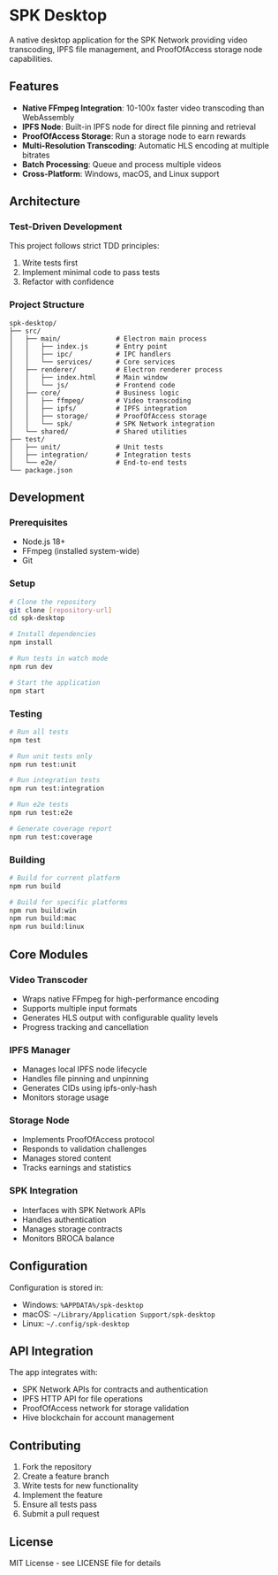 # SPK Desktop

A native desktop application for the SPK Network providing video transcoding, IPFS file management, and ProofOfAccess storage node capabilities.

## Features

- **Native FFmpeg Integration**: 10-100x faster video transcoding than WebAssembly
- **IPFS Node**: Built-in IPFS node for direct file pinning and retrieval
- **ProofOfAccess Storage**: Run a storage node to earn rewards
- **Multi-Resolution Transcoding**: Automatic HLS encoding at multiple bitrates
- **Batch Processing**: Queue and process multiple videos
- **Cross-Platform**: Windows, macOS, and Linux support

## Architecture

### Test-Driven Development

This project follows strict TDD principles:
1. Write tests first
2. Implement minimal code to pass tests
3. Refactor with confidence

### Project Structure

```
spk-desktop/
├── src/
│   ├── main/              # Electron main process
│   │   ├── index.js       # Entry point
│   │   ├── ipc/           # IPC handlers
│   │   └── services/      # Core services
│   ├── renderer/          # Electron renderer process
│   │   ├── index.html     # Main window
│   │   └── js/            # Frontend code
│   ├── core/              # Business logic
│   │   ├── ffmpeg/        # Video transcoding
│   │   ├── ipfs/          # IPFS integration
│   │   ├── storage/       # ProofOfAccess storage
│   │   └── spk/           # SPK Network integration
│   └── shared/            # Shared utilities
├── test/
│   ├── unit/              # Unit tests
│   ├── integration/       # Integration tests
│   └── e2e/               # End-to-end tests
└── package.json
```

## Development

### Prerequisites

- Node.js 18+
- FFmpeg (installed system-wide)
- Git

### Setup

```bash
# Clone the repository
git clone [repository-url]
cd spk-desktop

# Install dependencies
npm install

# Run tests in watch mode
npm run dev

# Start the application
npm start
```

### Testing

```bash
# Run all tests
npm test

# Run unit tests only
npm run test:unit

# Run integration tests
npm run test:integration

# Run e2e tests
npm run test:e2e

# Generate coverage report
npm run test:coverage
```

### Building

```bash
# Build for current platform
npm run build

# Build for specific platforms
npm run build:win
npm run build:mac
npm run build:linux
```

## Core Modules

### Video Transcoder
- Wraps native FFmpeg for high-performance encoding
- Supports multiple input formats
- Generates HLS output with configurable quality levels
- Progress tracking and cancellation

### IPFS Manager
- Manages local IPFS node lifecycle
- Handles file pinning and unpinning
- Generates CIDs using ipfs-only-hash
- Monitors storage usage

### Storage Node
- Implements ProofOfAccess protocol
- Responds to validation challenges
- Manages stored content
- Tracks earnings and statistics

### SPK Integration
- Interfaces with SPK Network APIs
- Handles authentication
- Manages storage contracts
- Monitors BROCA balance

## Configuration

Configuration is stored in:
- Windows: `%APPDATA%/spk-desktop`
- macOS: `~/Library/Application Support/spk-desktop`
- Linux: `~/.config/spk-desktop`

## API Integration

The app integrates with:
- SPK Network APIs for contracts and authentication
- IPFS HTTP API for file operations
- ProofOfAccess network for storage validation
- Hive blockchain for account management

## Contributing

1. Fork the repository
2. Create a feature branch
3. Write tests for new functionality
4. Implement the feature
5. Ensure all tests pass
6. Submit a pull request

## License

MIT License - see LICENSE file for details